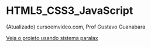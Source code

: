 # HTML5_CSS3_JavaScript
(Atualizado) cursoemvideo.com, Prof Gustavo Guanabara

<a href="github.io/caioalexleme/HTML5_CSS3_JavaScript/html/html-css/exercícios/capitulo20/d012/">Veja o projeto usando sistema paralax</a>

